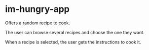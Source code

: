 # im-hungry-app

Offers a random recipe to cook.

The user can browse several recipes and choose the one they want.

When a recipe is selected, the user gets the instructions to cook it.
